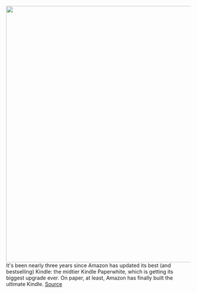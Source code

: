 <img src='https://cdn.vox-cdn.com/thumbor/_bhfZwW3fBQNbOLkJBX1I-Zcrgw=/0x0:2040x1360/1200x675/filters:focal(857x517:1183x843)/cdn.vox-cdn.com/uploads/chorus_image/image/70046512/cgartenberg_211020_4803_0006.0.jpg' width='700px' /><br/>
It's been nearly three years since Amazon has updated its best (and bestselling) Kindle: the midtier Kindle Paperwhite, which is getting its biggest upgrade ever. On paper, at least, Amazon has finally built the ultimate Kindle.
<a href='https://www.theverge.com/22745670/amazon-kindle-paperwhite-2021-review-usb-c-signature-edition-display-e-reader-books'> Source <a/>